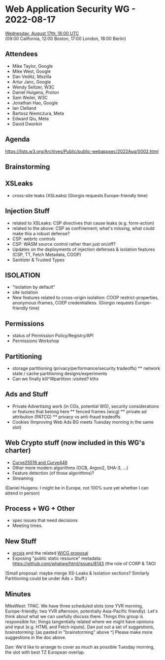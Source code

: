# Web Application Security WG - 2022-08-17
[Wednesday, August 17th: 16:00 UTC](https://www.timeanddate.com/worldclock/fixedtime.html?iso=20220817T1600) <br>
(09:00 California, 12:00 Boston, 17:00 London, 18:00 Berlin)<br>

## Attendees
* Mike Taylor, Google
* Mike West, Google
* Dan Veditz, Mozilla
* Artur Janc, Google
* Wendy Seltzer, W3C
* Daniel Huigens, Proton
* Sam Weiler, W3C
* Jonathan Hao, Google
* Ian Clelland
* Bartosz Niemczura, Meta
* Edward Qiu, Meta
* David Dworkin


## Agenda
https://lists.w3.org/Archives/Public/public-webappsec/2022Aug/0002.html

## Brainstorming

XSLeaks
-------
* cross-site leaks (XSLeaks) (Giorgio requests Europe-friendly time)

Injection Stuff
---------------
* related to XSLeaks: CSP directives that cause leaks (e.g. form-action)
* related to the above: CSP as confinement; what's missing, what could make this a robust defense?
* CSP: webrtc controls
* CSP: WASM source control rather than just on/off?
* Updates on the deployments of injection defenses & isolation features (CSP, TT, Fetch Metadata, COOP)
* Sanitizer & Trusted Types

ISOLATION
---------
* "Isolation by default"
* site isolation
* New features related to cross-origin isolation: COOP restrict-properties, anonymous iframes, COEP credentialless. (Giorgio requests Europe-friendly time)

Permissions
-----------
* status of Permission Policy/Registry/API
* Permissions Workshop

Partitioning
------------
* storage partitioning   (privacy/performance/security tradeoffs)
**  network state / cache partitioning designs/experiments
* Can we finally kill^Wpartition :visited? kthx

Ads and Stuff 
-------------
* Private Advertising work (in CGs, potential WG), security considerations or features that belong here
** fenced frames (wicg)
** private ad attribution (PATCG)
** privacy vs anti-fraud tradeoffs
* Cookies
(Improving Web Ads BG meets Tuesday morning in the same slot)

Web Crypto stuff (now included in this WG's charter)
----------------
* [Curve25519 and Curve448](https://wicg.github.io/webcrypto-secure-curves/)
* Other more modern algorithms (OCB,   Argon2, SHA-3, ...)
* Feature detection (of those algorithms)?
* Streaming

(Daniel Huigens: I might be in Europe, not 100% sure yet whether I can attend in person)

Process + WG + Other
--------------------
* spec issues that need decisions
* Meeting times.

New Stuff
---------
* [arcsjs](https://github.com/project-oak/arcsjs-chromium/tree/main/doc/explainer) and the related [WICG proposal](https://github.com/WICG/proposals/issues/62)
* Exposing "public static resource" metadata: https://github.com/whatwg/html/issues/8143 (the role of CORP & TAO)

(Small proposal: maybe merge XS-Leaks & Isolation sections? Similarly Partitioning could be under Ads + Stuff.)

## Minutes 

MikeWest: TPAC. We have three scheduled slots (one YVR morning, Europe-friendly; two YVR afternoon, potentially Asia-Pacific friendly). Let's think about what we can usefully discuss there.
Things this group is responsible for; things tangentially related where we might have opinions and input (e.g. HTML and Fetch inputs). Dan put out a set of suggestions, brainstorming: [as pasted in "brainstorming" above ^] Please make more suggestions in the doc above. 

Dan: We'd like to arrange to cover as much as possible Tuesday morning, the slot with best TZ European overlap. 

